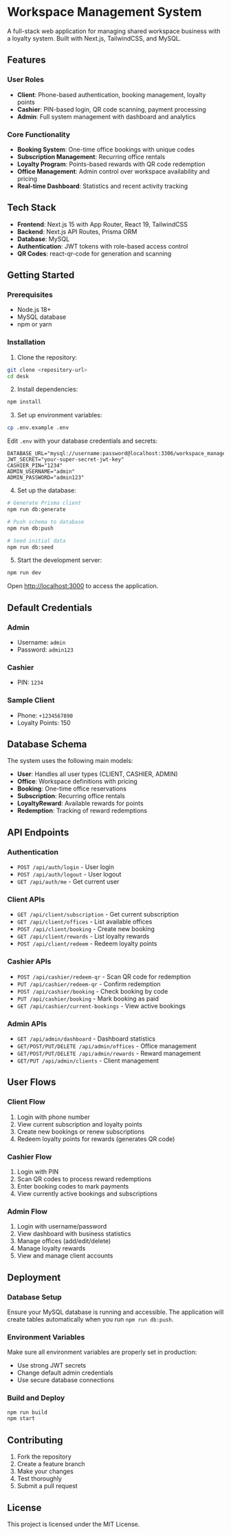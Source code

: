 # Workspace Management System

A full-stack web application for managing shared workspace business with a loyalty system. Built with Next.js, TailwindCSS, and MySQL.

## Features

### User Roles
- **Client**: Phone-based authentication, booking management, loyalty points
- **Cashier**: PIN-based login, QR code scanning, payment processing
- **Admin**: Full system management with dashboard and analytics

### Core Functionality
- **Booking System**: One-time office bookings with unique codes
- **Subscription Management**: Recurring office rentals
- **Loyalty Program**: Points-based rewards with QR code redemption
- **Office Management**: Admin control over workspace availability and pricing
- **Real-time Dashboard**: Statistics and recent activity tracking

## Tech Stack

- **Frontend**: Next.js 15 with App Router, React 19, TailwindCSS
- **Backend**: Next.js API Routes, Prisma ORM
- **Database**: MySQL
- **Authentication**: JWT tokens with role-based access control
- **QR Codes**: react-qr-code for generation and scanning

## Getting Started

### Prerequisites
- Node.js 18+
- MySQL database
- npm or yarn

### Installation

1. Clone the repository:
```bash
git clone <repository-url>
cd desk
```

2. Install dependencies:
```bash
npm install
```

3. Set up environment variables:
```bash
cp .env.example .env
```

Edit `.env` with your database credentials and secrets:
```env
DATABASE_URL="mysql://username:password@localhost:3306/workspace_management"
JWT_SECRET="your-super-secret-jwt-key"
CASHIER_PIN="1234"
ADMIN_USERNAME="admin"
ADMIN_PASSWORD="admin123"
```

4. Set up the database:
```bash
# Generate Prisma client
npm run db:generate

# Push schema to database
npm run db:push

# Seed initial data
npm run db:seed
```

5. Start the development server:
```bash
npm run dev
```

Open [http://localhost:3000](http://localhost:3000) to access the application.

## Default Credentials

### Admin
- Username: `admin`
- Password: `admin123`

### Cashier
- PIN: `1234`

### Sample Client
- Phone: `+1234567890`
- Loyalty Points: 150

## Database Schema

The system uses the following main models:
- **User**: Handles all user types (CLIENT, CASHIER, ADMIN)
- **Office**: Workspace definitions with pricing
- **Booking**: One-time office reservations
- **Subscription**: Recurring office rentals
- **LoyaltyReward**: Available rewards for points
- **Redemption**: Tracking of reward redemptions

## API Endpoints

### Authentication
- `POST /api/auth/login` - User login
- `POST /api/auth/logout` - User logout
- `GET /api/auth/me` - Get current user

### Client APIs
- `GET /api/client/subscription` - Get current subscription
- `GET /api/client/offices` - List available offices
- `POST /api/client/booking` - Create new booking
- `GET /api/client/rewards` - List loyalty rewards
- `POST /api/client/redeem` - Redeem loyalty points

### Cashier APIs
- `POST /api/cashier/redeem-qr` - Scan QR code for redemption
- `PUT /api/cashier/redeem-qr` - Confirm redemption
- `POST /api/cashier/booking` - Check booking by code
- `PUT /api/cashier/booking` - Mark booking as paid
- `GET /api/cashier/current-bookings` - View active bookings

### Admin APIs
- `GET /api/admin/dashboard` - Dashboard statistics
- `GET/POST/PUT/DELETE /api/admin/offices` - Office management
- `GET/POST/PUT/DELETE /api/admin/rewards` - Reward management
- `GET/PUT /api/admin/clients` - Client management

## User Flows

### Client Flow
1. Login with phone number
2. View current subscription and loyalty points
3. Create new bookings or renew subscriptions
4. Redeem loyalty points for rewards (generates QR code)

### Cashier Flow
1. Login with PIN
2. Scan QR codes to process reward redemptions
3. Enter booking codes to mark payments
4. View currently active bookings and subscriptions

### Admin Flow
1. Login with username/password
2. View dashboard with business statistics
3. Manage offices (add/edit/delete)
4. Manage loyalty rewards
5. View and manage client accounts

## Deployment

### Database Setup
Ensure your MySQL database is running and accessible. The application will create tables automatically when you run `npm run db:push`.

### Environment Variables
Make sure all environment variables are properly set in production:
- Use strong JWT secrets
- Change default admin credentials
- Use secure database connections

### Build and Deploy
```bash
npm run build
npm start
```

## Contributing

1. Fork the repository
2. Create a feature branch
3. Make your changes
4. Test thoroughly
5. Submit a pull request

## License

This project is licensed under the MIT License.
